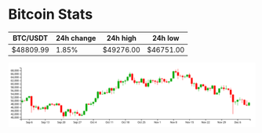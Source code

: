 # Bitcoin Stats

BTC/USDT|24h change|24h high|24h low|
|---|---|---|---|
|$48809.99|1.85%|$49276.00|$46751.00|

<img src="./chart.svg">
